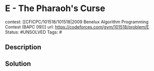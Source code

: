 # E - The Pharaoh's Curse

contest: [[CFICPC/101518/101518|2009 Benelux Algorithm Programming Contest (BAPC 09)]]
url: https://codeforces.com/gym/101518/problem/E
Status: #UNSOLVED
Tags: #

## Description

## Solution

